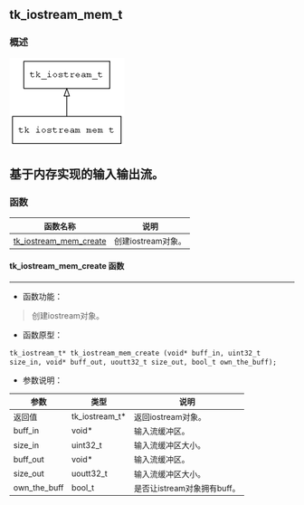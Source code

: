 ## tk\_iostream\_mem\_t
### 概述
![image](images/tk_iostream_mem_t_0.png)

基于内存实现的输入输出流。
----------------------------------
### 函数
<p id="tk_iostream_mem_t_methods">

| 函数名称 | 说明 | 
| -------- | ------------ | 
| <a href="#tk_iostream_mem_t_tk_iostream_mem_create">tk\_iostream\_mem\_create</a> | 创建iostream对象。 |
#### tk\_iostream\_mem\_create 函数
-----------------------

* 函数功能：

> <p id="tk_iostream_mem_t_tk_iostream_mem_create">创建iostream对象。

* 函数原型：

```
tk_iostream_t* tk_iostream_mem_create (void* buff_in, uint32_t size_in, void* buff_out, uoutt32_t size_out, bool_t own_the_buff);
```

* 参数说明：

| 参数 | 类型 | 说明 |
| -------- | ----- | --------- |
| 返回值 | tk\_iostream\_t* | 返回iostream对象。 |
| buff\_in | void* | 输入流缓冲区。 |
| size\_in | uint32\_t | 输入流缓冲区大小。 |
| buff\_out | void* | 输入流缓冲区。 |
| size\_out | uoutt32\_t | 输入流缓冲区大小。 |
| own\_the\_buff | bool\_t | 是否让istream对象拥有buff。 |
